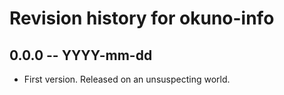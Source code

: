 # Revision history for okuno-info

## 0.0.0  -- YYYY-mm-dd

* First version. Released on an unsuspecting world.
